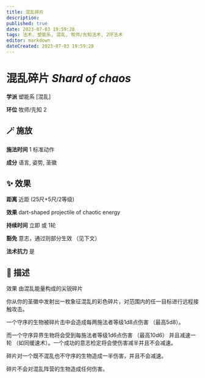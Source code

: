 ```yaml
---
title: 混乱碎片
description: 
published: true
date: 2023-07-03 19:59:28
tags: 法术, 塑能系, 混乱, 牧师/先知法术, 2环法术
editor: markdown
dateCreated: 2023-07-03 19:59:28
---
```


# **混乱碎片** *Shard of chaos*

**学派** 塑能系 \[混乱\] 

**环位** 牧师/先知 2

## 🪄 施放

**施法时间** 1 标准动作

**成分** 语言, 姿势, 圣徽

## ✨ 效果  

**距离** 近距 (25尺+5尺/2等级) 

**效果** dart-shaped projectile of chaotic energy 

**持续时间** 立即 或 1轮 

**豁免** 意志，通过则部分生效 （见下文）

**法术抗力** 是

## 📖 描述

效果          由混乱能量构成的尖锐碎片

你从你的圣徽中发射出一枚象征混乱的彩色碎片，对范围内的任一目标进行远程接触攻击。

一个守序的生物被碎片击中会造成每两施法者等级1d8点伤害 （最高5d8）。

而一个守序异界生物将会受到每施法者等级1d6点伤害 （最高10d6） 并且减速一轮 （如同缓速术）。一个成功的意志检定将会使伤害减半并且不会减速。

碎片对一个既不混乱也不守序的生物造成一半伤害，并且不会减速。

碎片不会对混乱阵营的生物造成任何伤害。
    